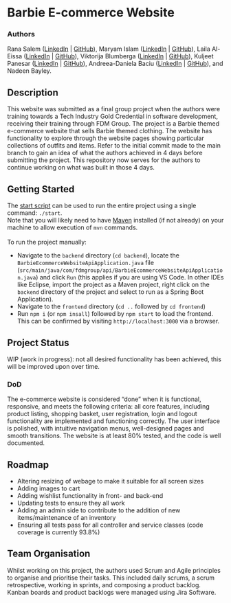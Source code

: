 # Barbie E-commerce Website
### Authors
Rana Salem ([LinkedIn](https://www.linkedin.com/in/ranatasalem/) | [GitHub](https://github.com/rtasalem)), Maryam Islam ([LinkedIn](https://www.linkedin.com/in/marzcreatives/) | [GitHub](https://github.com/marzcreatives)), Laila Al-Eissa ([LinkedIn](https://www.linkedin.com/in/lailaaleissa/) | [GitHub](https://github.com/lailien3)), Viktorija Blumberga ([LinkedIn](https://www.linkedin.com/in/viktorijablumberga/) | [GitHub](https://github.com/viktorijabb)), Kuljeet Panesar ([LinkedIn](https://www.linkedin.com/in/kuljeetpanesar/) | [GitHub](https://github.com/KuljeetPanesar)), Andreea-Daniela Baciu ([LinkedIn](https://www.linkedin.com/in/andreeadanielabaciu/) | [GitHub](https://github.com/AndreeaDanielaBaciu)), and Nadeen Bayley.

## Description
This website was submitted as a final group project when the authors were training towards a Tech Industry Gold Credential in software development, receiving their training through FDM Group. The project is a Barbie themed e-commerce website that sells Barbie themed clothing. The website has functionality to explore through the website pages showing particular collections of outfits and items. Refer to the initial commit made to the main branch to gain an idea of what the authors achieved in 4 days before submitting the project. This repository now serves for the authors to continue working on what was built in those 4 days. 

## Getting Started
The [start script](https://github.com/rtasalem/barbie-ecommerce-website/blob/main/start) can be used to run the entire project using a single command: `./start`.<br>
Note that you will likely need to have [Maven](https://maven.apache.org/index.html) installed (if not already) on your machine to allow execution of `mvn` commands.<br><br>
To run the project manually:
- Navigate to the `backend` directory (`cd backend`), locate the `BarbieEcommerceWebsiteApiApplication.java` file (`src/main/java/com/fdmgroup/api/BarbieEcommerceWebsiteApiApplication.java`) and click `Run` (this applies if you are using VS Code. In other IDEs like Eclipse, import the project as a Maven project, right click on the `backend` directory of the project and select to run as a Spring Boot Application).
- Navigate to the `frontend` directory (`cd ..` followed by `cd frontend`)
- Run `npm i` (or `npm insall`) followed by `npm start` to load the frontend. This can be confirmed by visiting `http://localhost:3000` via a browser.

## Project Status
WIP (work in progress): not all desired functionality has been achieved, this will be improved upon over time.
### DoD
The e-commerce website is considered “done” when it is functional, responsive, and meets the following criteria: all core features, including product listing, shopping basket, user registration, login and logout functionality are implemented and functioning correctly. The user interface is polished, with intuitive navigation menus, well-designed pages and smooth transitions. The website is at least 80% tested, and the code is well documented.

## Roadmap
- Altering resizing of webage to make it suitable for all screen sizes
- Adding images to cart
- Adding wishlist functionality in front- and back-end
- Updating tests to ensure they all work
- Adding an admin side to contribute to the addition of new items/maintenance of an inventory
- Ensuring all tests pass for all controller and service classes (code coverage is currently 93.8%)

## Team Organisation
Whilst working on this project, the authors used Scrum and Agile principles to organise and prioritise their tasks. This included daily scrums, a scrum retrospective, working in sprints, and composing a product backlog. Kanban boards and product backlogs were managed using Jira Software.
